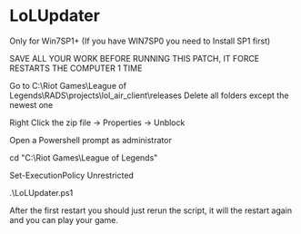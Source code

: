 LoLUpdater
==========
Only for Win7SP1+ (If you have WIN7SP0 you need to Install SP1 first)

SAVE ALL YOUR WORK BEFORE RUNNING THIS PATCH, IT FORCE RESTARTS THE COMPUTER 1 TIME

Go to C:\Riot Games\League of Legends\RADS\projects\lol_air_client\releases
Delete all folders except the newest one

Right Click the zip file -> Properties -> Unblock

Open a Powershell prompt as administrator

cd "C:\Riot Games\League of Legends"

Set-ExecutionPolicy Unrestricted

.\LoLUpdater.ps1

After the first restart you should just rerun the script, it will the restart again and you can play your game.
